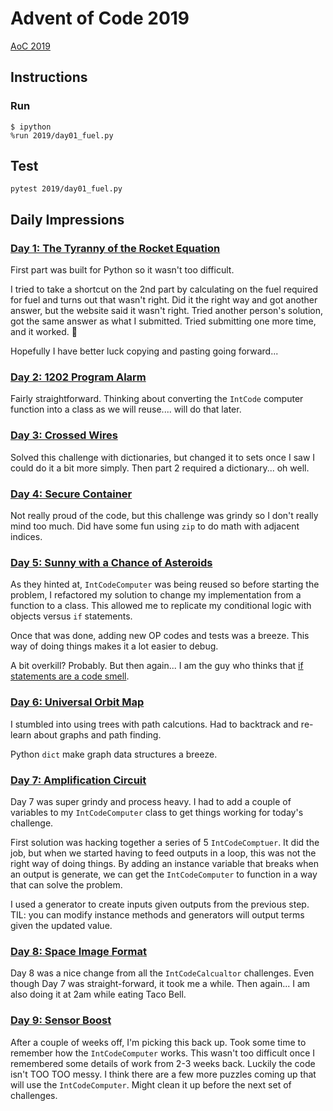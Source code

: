 # Advent of Code 2019

[AoC 2019](https://adventofcode.com/2019)

## Instructions

### Run

```console
$ ipython
%run 2019/day01_fuel.py
```

## Test

```console
pytest 2019/day01_fuel.py
```

## Daily Impressions

### [Day 1: The Tyranny of the Rocket Equation](https://adventofcode.com/2019/day/1)

First part was built for Python so it wasn't too difficult.

I tried to take a shortcut on the 2nd part by calculating on the fuel required for fuel and turns out that wasn't right. Did it the right way and got another answer, but the website said it wasn't right. Tried another person's solution, got the same answer as what I submitted. Tried submitting one more time, and it worked. 🤷

Hopefully I have better luck copying and pasting going forward...

### [Day 2: 1202 Program Alarm](https://adventofcode.com/2019/day/2)

Fairly straightforward. Thinking about converting the `IntCode` computer function into a class as we will reuse.... will do that later.

### [Day 3: Crossed Wires](https://adventofcode.com/2019/day/4)

Solved this challenge with dictionaries, but changed it to sets once I saw I could do it a bit more simply. Then part 2 required a dictionary... oh well.

### [Day 4: Secure Container](https://adventofcode.com/2019/day/4)

Not really proud of the code, but this challenge was grindy so I don't really mind too much. Did have some fun using `zip` to do math with adjacent indices.

### [Day 5: Sunny with a Chance of Asteroids](https://adventofcode.com/2019/day/5)

As they hinted at, `IntCodeComputer` was being reused so before starting the problem, I refactored my solution to change my implementation from a function to a class. This allowed me to replicate my conditional logic with objects versus `if` statements.

Once that was done, adding new OP codes and tests was a breeze. This way of doing things makes it a lot easier to debug.

A bit overkill? Probably. But then again... I am the guy who thinks that [if statements are a code smell](http://bit.ly/code-smell-if-statements).

### [Day 6: Universal Orbit Map](https://adventofcode.com/2019/day/6)

I stumbled into using trees with path calcutions. Had to backtrack and re-learn about graphs and path finding.

Python `dict` make graph data structures a breeze.

### [Day 7: Amplification Circuit](https://adventofcode.com/2019/day/7)

Day 7 was super grindy and process heavy. I had to add a couple of variables to my `IntCodeComputer` class to get things working for today's challenge.

First solution was hacking together a series of 5 `IntCodeComptuer`. It did the job, but when we started having to feed outputs in a loop, this was not the right way of doing things. By adding an instance variable that breaks when an output is generate, we can get the `IntCodeComputer` to function in a way that can solve the problem.

I used a generator to create inputs given outputs from the previous step. TIL: you can modify instance methods and generators will output terms given the updated value.

### [Day 8: Space Image Format](https://adventofcode.com/2019/day/8)

Day 8 was a nice change from all the `IntCodeCalcualtor` challenges. Even though Day 7 was straight-forward, it took me a while. Then again... I am also doing it at 2am while eating Taco Bell.

### [Day 9: Sensor Boost](https://adventofcode.com/2019/day/9)

After a couple of weeks off, I'm picking this back up. Took some time to remember how the `IntCodeComputer` works. This wasn't too difficult once I remembered some details of work from 2-3 weeks back. Luckily the code isn't TOO TOO messy. I think there are a few more puzzles coming up that will use the `IntCodeComputer`. Might clean it up before the next set of challenges.
